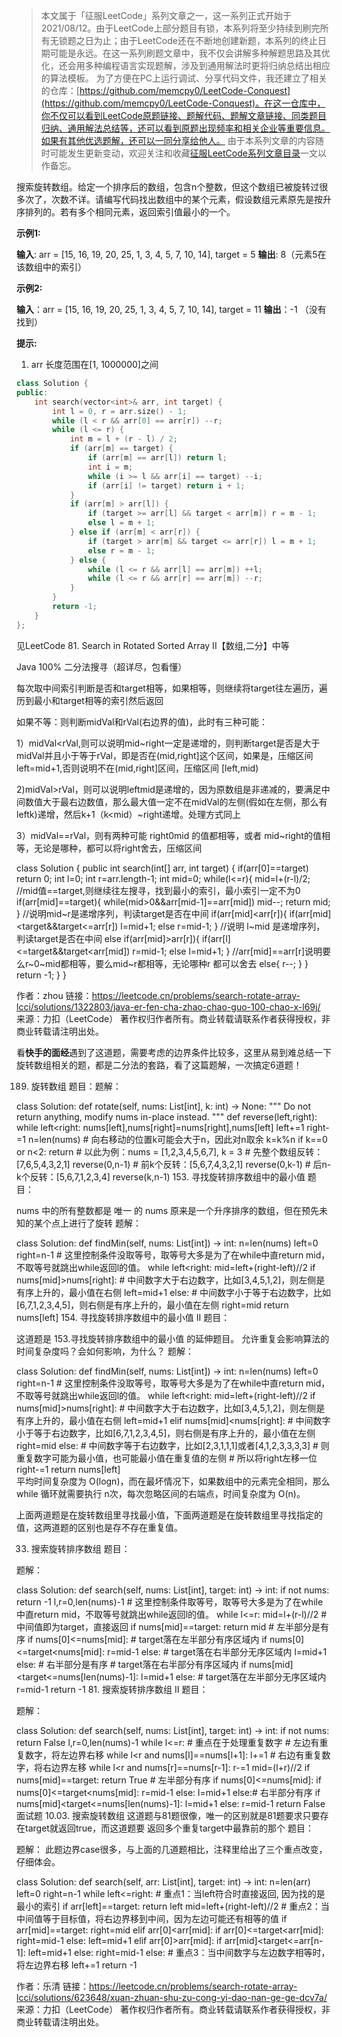 > 本文属于「征服LeetCode」系列文章之一，这一系列正式开始于2021/08/12。由于LeetCode上部分题目有锁，本系列将至少持续到刷完所有无锁题之日为止；由于LeetCode还在不断地创建新题，本系列的终止日期可能是永远。在这一系列刷题文章中，我不仅会讲解多种解题思路及其优化，还会用多种编程语言实现题解，涉及到通用解法时更将归纳总结出相应的算法模板。
> <b></b>
> 为了方便在PC上运行调试、分享代码文件，我还建立了相关的仓库：[https://github.com/memcpy0/LeetCode-Conquest](https://github.com/memcpy0/LeetCode-Conquest)。在这一仓库中，你不仅可以看到LeetCode原题链接、题解代码、题解文章链接、同类题目归纳、通用解法总结等，还可以看到原题出现频率和相关企业等重要信息。如果有其他优选题解，还可以一同分享给他人。
> <b></b>
> 由于本系列文章的内容随时可能发生更新变动，欢迎关注和收藏[征服LeetCode系列文章目录](https://memcpy0.blog.csdn.net/article/details/119656559)一文以作备忘。

搜索旋转数组。给定一个排序后的数组，包含n个整数，但这个数组已被旋转过很多次了，次数不详。请编写代码找出数组中的某个元素，假设数组元素原先是按升序排列的。若有多个相同元素，返回索引值最小的一个。

**示例1:**

 **输入**: arr = [15, 16, 19, 20, 25, 1, 3, 4, 5, 7, 10, 14], target = 5
 **输出**: 8（元素5在该数组中的索引）

**示例2:**

 **输入**：arr = [15, 16, 19, 20, 25, 1, 3, 4, 5, 7, 10, 14], target = 11
 **输出**：-1 （没有找到）

**提示:**

1. arr 长度范围在[1, 1000000]之间

```cpp
class Solution {
public:
    int search(vector<int>& arr, int target) {
        int l = 0, r = arr.size() - 1;
        while (l < r && arr[0] == arr[r]) --r;
        while (l <= r) {
            int m = l + (r - l) / 2;
            if (arr[m] == target) {
                if (arr[m] == arr[l]) return l;
                int i = m;
                while (i >= l && arr[i] == target) --i;
                if (arr[i] != target) return i + 1;
            } 
            if (arr[m] > arr[l]) {
                if (target >= arr[l] && target < arr[m]) r = m - 1;
                else l = m + 1;
            } else if (arr[m] < arr[r]) {
                if (target > arr[m] && target <= arr[r]) l = m + 1;
                else r = m - 1;
            } else {
                while (l <= r && arr[l] == arr[m]) ++l;
                while (l <= r && arr[r] == arr[m]) --r;
            }
        }
        return -1;
    }
};
```
见LeetCode 81. Search in Rotated Sorted Array II【数组,二分】中等

Java 100% 二分法搜寻（超详尽，包看懂）

每次取中间索引判断是否和target相等，如果相等，则继续将target往左遍历，遍历到最小和target相等的索引然后返回

如果不等：则判断midVal和rVal(右边界的值)，此时有三种可能：

1）midVal<rVal,则可以说明mid~right一定是递增的，则判断target是否是大于midVal并且小于等于rVal，即是否在(mid,right]这个区间，如果是，压缩区间left=mid+1,否则说明不在(mid,right]区间，压缩区间 [left,mid)

2)midVal>rVal，则可以说明leftmid是递增的，因为原数组是非递减的，要满足中间数值大于最右边数值，那么最大值一定不在midVal的左侧(假如在左侧，那么有leftk)递增，然后k+1（k<mid）~right递增。处理方式同上

3）midVal==rVal，则有两种可能 right0mid 的值都相等，或者 mid~right的值相等，无论是哪种，都可以将right舍去，压缩区间

class Solution {
    public int search(int[] arr, int target) {
        if(arr[0]==target)
            return 0;
        int l=0;
        int r=arr.length-1;
        int mid=0;
        while(l<=r){
            mid=l+(r-l)/2;
            //mid值==target,则继续往左搜寻，找到最小的索引，最小索引一定不为0
            if(arr[mid]==target){
                while(mid>0&&arr[mid-1]==arr[mid])  mid--;
                return mid;
            }
            //说明mid~r是递增序列，判读target是否在中间
            if(arr[mid]<arr[r]){
                if(arr[mid]<target&&target<=arr[r]) l=mid+1;
                else    r=mid-1;
            }
            //说明 l~mid 是递增序列，判读target是否在中间
            else if(arr[mid]>arr[r]){
                if(arr[l]<=target&&target<arr[mid]) r=mid-1;
                else l=mid+1;
            }
            //arr[mid]==arr[r]说明要么r~0~mid都相等，要么mid~r都相等，无论哪种r 都可以舍去
            else{
                r--;
            }
        }
        return -1;
    }
}

作者：zhou
链接：https://leetcode.cn/problems/search-rotate-array-lcci/solutions/1322803/java-er-fen-cha-zhao-chao-guo-100-chao-x-l69j/
来源：力扣（LeetCode）
著作权归作者所有。商业转载请联系作者获得授权，非商业转载请注明出处。

看**快手的面经**遇到了这道题，需要考虑的边界条件比较多，这里从易到难总结一下旋转数组相关的题，都是二分法的套路，看了这篇题解，一次搞定6道题！

189. 旋转数组
题目：题解：

class Solution:
    def rotate(self, nums: List[int], k: int) -> None:
        """
        Do not return anything, modify nums in-place instead.
        """
        def reverse(left,right):
            while left<right:
                nums[left],nums[right]=nums[right],nums[left]
                left+=1
                right-=1
        n=len(nums)
        # 向右移动的位置k可能会大于n，因此对n取余
        k=k%n
        if k==0 or n<2:
            return 
        # 以此为例：nums = [1,2,3,4,5,6,7], k = 3
        # 先整个数组反转：[7,6,5,4,3,2,1]
        reverse(0,n-1)
        # 前k个反转：[5,6,7,4,3,2,1]
        reverse(0,k-1)
        # 后n-k个反转：[5,6,7,1,2,3,4]
        reverse(k,n-1)
153. 寻找旋转排序数组中的最小值
题目：

nums 中的所有整数都是 唯一 的
nums 原来是一个升序排序的数组，但在预先未知的某个点上进行了旋转
题解：

class Solution:
    def findMin(self, nums: List[int]) -> int:
        n=len(nums)
        left=0
        right=n-1
        # 这里控制条件没取等号，取等号大多是为了在while中直return mid，不取等号就跳出while返回l的值。
        while left<right:
            mid=left+(right-left)//2
            if nums[mid]>nums[right]:
                # 中间数字大于右边数字，比如[3,4,5,1,2]，则左侧是有序上升的，最小值在右侧
                left=mid+1
            else:
                # 中间数字小于等于右边数字，比如[6,7,1,2,3,4,5]，则右侧是有序上升的，最小值在左侧
                right=mid
        return nums[left]
154. 寻找旋转排序数组中的最小值 II
题目：

这道题是 153.寻找旋转排序数组中的最小值 的延伸题目。
允许重复会影响算法的时间复杂度吗？会如何影响，为什么？
题解：

class Solution:
    def findMin(self, nums: List[int]) -> int:
        n=len(nums)
        left=0
        right=n-1
        # 这里控制条件没取等号，取等号大多是为了在while中直return mid，不取等号就跳出while返回l的值。
        while left<right:
            mid=left+(right-left)//2
            if nums[mid]>nums[right]:
                # 中间数字大于右边数字，比如[3,4,5,1,2]，则左侧是有序上升的，最小值在右侧
                left=mid+1
            elif nums[mid]<nums[right]:
                # 中间数字小于等于右边数字，比如[6,7,1,2,3,4,5]，则右侧是有序上升的，最小值在左侧
                right=mid
            else:
                # 中间数字等于右边数字，比如[2,3,1,1,1]或者[4,1,2,3,3,3,3]
                # 则重复数字可能为最小值，也可能最小值在重复值的左侧
                # 所以将right左移一位
                right-=1
        return nums[left]        
平均时间复杂度为 O(logn)，而在最坏情况下，如果数组中的元素完全相同，那么 while 循环就需要执行 n次，每次忽略区间的右端点，时间复杂度为 O(n)。

上面两道题是在旋转数组里寻找最小值，下面两道题是在旋转数组里寻找指定的值，这两道题的区别也是存不存在重复值。

33. 搜索旋转排序数组
题目：

题解：

class Solution:
    def search(self, nums: List[int], target: int) -> int:
        if not nums:
            return -1
        l,r=0,len(nums)-1
        # 这里控制条件取等号，取等号大多是为了在while中直return mid，不取等号就跳出while返回l的值。
        while l<=r:
            mid=l+(r-l)//2
            # 中间值即为target，直接返回
            if nums[mid]==target:
                return mid
            # 左半部分是有序
            if nums[0]<=nums[mid]:
                # target落在左半部分有序区域内
                if nums[0]<=target<nums[mid]:
                    r=mid-1
                else:
                    # target落在右半部分无序区域内
                    l=mid+1
            else: # 右半部分是有序
                # target落在右半部分有序区域内
                if nums[mid]<target<=nums[len(nums)-1]:
                    l=mid+1
                else:
                    # target落在左半部分无序区域内
                    r=mid-1
        return -1
81. 搜索旋转排序数组 II
题目：

题解：

class Solution:
    def search(self, nums: List[int], target: int) -> int:
        if not nums:
            return False
        l,r=0,len(nums)-1
        while l<=r:
            # 重点在于处理重复数字
            # 左边有重复数字，将左边界右移
            while l<r and nums[l]==nums[l+1]:
                l+=1
            # 右边有重复数字，将右边界左移
            while l<r and nums[r]==nums[r-1]:
                r-=1
            mid=(l+r)//2
            if nums[mid]==target:
                return True
            # 左半部分有序
            if nums[0]<=nums[mid]:
                if nums[0]<=target<nums[mid]:
                    r=mid-1
                else:
                    l=mid+1
            else:# 右半部分有序
                if nums[mid]<target<=nums[len(nums)-1]:
                    l=mid+1
                else:
                    r=mid-1
        return False
面试题 10.03. 搜索旋转数组
这道题与81题很像，唯一的区别就是81题要求只要存在target就返回true，而这道题要 返回多个重复target中最靠前的那个 题目：

题解： 此题边界case很多，与上面的几道题相比，注释里给出了三个重点改变，仔细体会。

class Solution:
    def search(self, arr: List[int], target: int) -> int:
        n=len(arr)
        left=0
        right=n-1
        while left<=right:
            # 重点1：当left符合时直接返回, 因为找的是最小的索引
            if arr[left]==target:
                return left
            mid=left+(right-left)//2
            # 重点2：当中间值等于目标值，将右边界移到中间，因为左边可能还有相等的值
            if arr[mid]==target:
                right=mid
            elif arr[0]<arr[mid]:
                if arr[0]<=target<arr[mid]:
                    right=mid-1
                else:
                    left=mid+1
            elif arr[0]>arr[mid]:
                if arr[mid]<target<=arr[n-1]:
                    left=mid+1
                else:
                    right=mid-1
            else:
                # 重点3：当中间数字与左边数字相等时，将左边界右移
                    left+=1
        return -1

作者：乐清
链接：https://leetcode.cn/problems/search-rotate-array-lcci/solutions/623648/xuan-zhuan-shu-zu-cong-yi-dao-nan-ge-ge-dcv7a/
来源：力扣（LeetCode）
著作权归作者所有。商业转载请联系作者获得授权，非商业转载请注明出处。